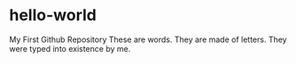 # hello-world
My First Github Repository
These are words. They are made of letters.
They were typed into existence by me.
